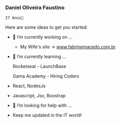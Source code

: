 ### Daniel Oliveira Faustino
    27 Anos👋


Here are some ideas to get you started:

- 🔭 I’m currently working on ...

   - My Wife's site -> www.fabrinemacedo.com.br
   
- 🌱 I’m currently learning ...

  Rocketseat - LaunchBase
  
  Gama Academy - Hiring Coders
  
- React, NodesJs
- Javascript, Jsx, Boostrap 

- 🤔 I’m looking for help with ...

- Keep me updated in the IT world!


